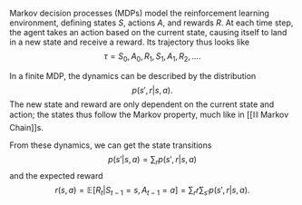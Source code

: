 Markov decision processes (MDPs) model the reinforcement learning environment, defining states $S$, actions $A$, and rewards $R$. At each time step, the agent takes an action based on the current state, causing itself to land in a new state and receive a reward. Its trajectory thus looks like $$\tau = S_0, A_0, R_1, S_1, A_1, R_2, \ldots.$$

In a finite MDP, the dynamics can be described by the distribution $$p(s' ,r \vert s, a).$$ The new state and reward are only dependent on the current state and action; the states thus follow the Markov property, much like in [[⛓️ Markov Chain]]s.

From these dynamics, we can get the state transitions $$p(s' \vert s, a) = \sum_r p(s' ,r \vert s, a)$$ and the expected reward $$r(s, a) = \mathbb{E}[R_t \vert S_{t-1}=s, A_{t-1}=a] = \sum_r r\sum_{s'} p(s', r \vert s, a).$$